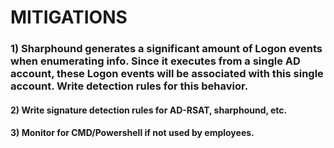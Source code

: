 # MITIGATIONS

### 1) Sharphound generates a significant amount of Logon events when enumerating info. Since it executes from a single AD account, these Logon events will be associated with this single account. Write detection rules for this behavior.

#### 2) Write signature detection rules for AD-RSAT, sharphound, etc.

#### 3) Monitor for CMD/Powershell if not used by employees.
